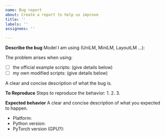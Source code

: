 ```yaml
---
name: Bug report
about: Create a report to help us improve
title: ''
labels: ''
assignees: ''

---
```


**Describe the bug**
Model I am using (UniLM, MiniLM, LayoutLM ...):

The problem arises when using:
* [ ] the official example scripts: (give details below)
* [ ] my own modified scripts: (give details below)

A clear and concise description of what the bug is.

**To Reproduce**
Steps to reproduce the behavior:
1. 
2. 
3. 

**Expected behavior**
A clear and concise description of what you expected to happen.

- Platform:
- Python version:
- PyTorch version (GPU?):
